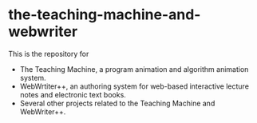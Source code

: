 # the-teaching-machine-and-webwriter
This is the repository for
* The Teaching Machine, a program animation and algorithm animation system.
* WebWrtiter++, an authoring system for web-based interactive lecture notes and electronic text books.
* Several other projects related to the Teaching Machine and WebWriter++.
